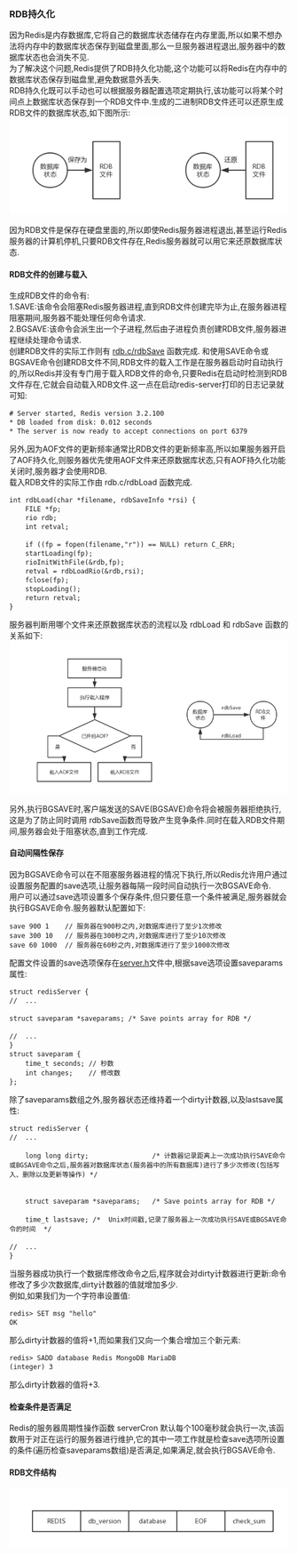 ### RDB持久化  

因为Redis是内存数据库,它将自己的数据库状态储存在内存里面,所以如果不想办法将内存中的数据库状态保存到磁盘里面,那么一旦服务器进程退出,服务器中的数据库状态也会消失不见.  
为了解决这个问题,Redis提供了RDB持久化功能,这个功能可以将Redis在内存中的数据库状态保存到磁盘里,避免数据意外丢失.    
RDB持久化既可以手动也可以根据服务器配置选项定期执行,该功能可以将某个时间点上数据库状态保存到一个RDB文件中.生成的二进制RDB文件还可以还原生成RDB文件的数据库状态,如下图所示:
![RDB](https://raw.githubusercontent.com/MelloChan/redis-in-action/master/images/RDB保存与还原.png)  

因为RDB文件是保存在硬盘里面的,所以即使Redis服务器进程退出,甚至运行Redis服务器的计算机停机,只要RDB文件存在,Redis服务器就可以用它来还原数据库状态.  

#### RDB文件的创建与载入  

生成RDB文件的命令有:    
1.SAVE:该命令会阻塞Redis服务器进程,直到RDB文件创建完毕为止,在服务器进程阻塞期间,服务器不能处理任何命令请求.    
2.BGSAVE:该命令会派生出一个子进程,然后由子进程负责创建RDB文件,服务器进程继续处理命令请求.    
创建RDB文件的实际工作则有 [rdb.c/rdbSave](https://github.com/antirez/redis/blob/unstable/src/rdb.c) 函数完成.
和使用SAVE命令或BGSAVE命令创建RDB文件不同,RDB文件的载入工作是在服务器启动时自动执行的,所以Redis并没有专门用于载入RDB文件的命令,只要Redis在启动时检测到RDB文件存在,它就会自动载入RDB文件.这一点在启动redis-server打印的日志记录就可知:
```
# Server started, Redis version 3.2.100
* DB loaded from disk: 0.012 seconds
* The server is now ready to accept connections on port 6379
```
另外,因为AOF文件的更新频率通常比RDB文件的更新频率高,所以如果服务器开启了AOF持久化,则服务器优先使用AOF文件来还原数据库状态,只有AOF持久化功能关闭时,服务器才会使用RDB.  
载入RDB文件的实际工作由 rdb.c/rdbLoad 函数完成.
```
int rdbLoad(char *filename, rdbSaveInfo *rsi) {
    FILE *fp;
    rio rdb;
    int retval;

    if ((fp = fopen(filename,"r")) == NULL) return C_ERR;
    startLoading(fp);
    rioInitWithFile(&rdb,fp);
    retval = rdbLoadRio(&rdb,rsi);
    fclose(fp);
    stopLoading();
    return retval;
}
```
服务器判断用哪个文件来还原数据库状态的流程以及 rdbLoad 和 rdbSave 函数的关系如下:  
![RDB](https://raw.githubusercontent.com/MelloChan/redis-in-action/master/images/Redis-RDB-save&load.png)

另外,执行BGSAVE时,客户端发送的SAVE(BGSAVE)命令将会被服务器拒绝执行,这是为了防止同时调用 rdbSave函数而导致产生竞争条件.同时在载入RDB文件期间,服务器会处于阻塞状态,直到工作完成.

#### 自动间隔性保存  

因为BGSAVE命令可以在不阻塞服务器进程的情况下执行,所以Redis允许用户通过设置服务配置的save选项,让服务器每隔一段时间自动执行一次BGSAVE命令.  
用户可以通过save选项设置多个保存条件,但只要任意一个条件被满足,服务器就会执行BGSAVE命令.服务器默认配置如下:    
```
save 900 1    // 服务器在900秒之内,对数据库进行了至少1次修改
save 300 10   // 服务器在300秒之内,对数据库进行了至少10次修改
save 60 1000  // 服务器在60秒之内,对数据库进行了至少1000次修改
```  
配置文件设置的save选项保存在[server.h](https://github.com/antirez/redis/blob/unstable/src/server.h)文件中,根据save选项设置saveparams属性:
```
struct redisServer {
//  ...

struct saveparam *saveparams; /* Save points array for RDB */

//  ...
}
struct saveparam {
    time_t seconds; // 秒数
    int changes;    // 修改数
};
```  

除了saveparams数组之外,服务器状态还维持着一个dirty计数器,以及lastsave属性:
```
struct redisServer {
//  ...

    long long dirty;                /* 计数器记录距离上一次成功执行SAVE命令或BGSAVE命令之后,服务器对数据库状态(服务器中的所有数据库)进行了多少次修改(包括写入、删除以及更新等操作) */
   
   
    struct saveparam *saveparams;   /* Save points array for RDB */
  
    time_t lastsave; /*  Unix时间戳,记录了服务器上一次成功执行SAVE或BGSAVE命令的时间  */
    
//  ...       
}
```
当服务器成功执行一个数据库修改命令之后,程序就会对dirty计数器进行更新:命令修改了多少次数据库,dirty计数器的值就增加多少.  
例如,如果我们为一个字符串设置值:
```
redis> SET msg "hello"
OK
```
那么dirty计数器的值将+1,而如果我们又向一个集合增加三个新元素:  
```
redis> SADD database Redis MongoDB MariaDB
(integer) 3
```
那么dirty计数器的值将+3.  

#### 检查条件是否满足

Redis的服务器周期性操作函数 serverCron 默认每个100毫秒就会执行一次,该函数用于对正在运行的服务器进行维护,它的其中一项工作就是检查save选项所设置的条件(遍历检查saveparams数组)是否满足,如果满足,就会执行BGSAVE命令.  

#### RDB文件结构

![RDB文件结构](https://raw.githubusercontent.com/MelloChan/redis-in-action/master/images/redis-RDB文件结构.png)








